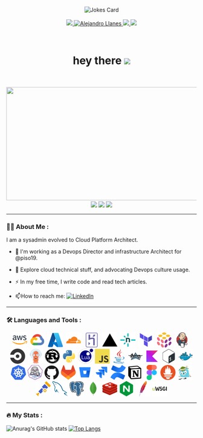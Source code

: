 
<!--
**alejandro-llanes/alejandro-llanes** is a ✨ _special_ ✨ repository because its `README.md` (this file) appears on your GitHub profile.

Here are some ideas to get you started:

- 🔭 I’m currently working on ...
- 🌱 I’m currently learning ...
- 👯 I’m looking to collaborate on ...
- 🤔 I’m looking for help with ...
- 💬 Ask me about ...
- 📫 How to reach me: ...
- 😄 Pronouns: ...
- ⚡ Fun fact: ...
-->
<div id="header" align="center">
  <!---<img src="https://media3.giphy.com/media/v1.Y2lkPTc5MGI3NjExdHVqMHE0Y3RnMzU3YTc1MmR3NXA5MzhkNWEzOGN1dmo3aGR2MDI0diZlcD12MV9pbnRlcm5hbF9naWZfYnlfaWQmY3Q9Zw/DwlFRgKo87zDW/giphy.webp" width="100"/>-->
  <br/>
  <img src="https://readme-jokes.vercel.app/api" alt="Jokes Card" />
</div>

<br/>

<div id="badges" align="center">
  <a href="https://www.linkedin.com/in/alejandro-llanes-senior-sre/">
   <img src="https://img.shields.io/badge/-Hackerrank-00EA64?style=flat&logo=HackerRank&logoColor=white" />
  </a>
  <a href="https://www.hackerrank.com/profile/alejandro_llanes">
    <img src="https://img.shields.io/badge/LinkedIn-blue?style=for-the-badge&logo=linkedin&logoColor=white" alt="Alejandro Llanes"/>
  </a>
  <a href="https://www.upwork.com/freelancers/~012509d598ad2e57b9?mp_source=share">
   <img src="https://img.shields.io/static/v1?style=for-the-badge&message=Upwork&color=222222&logo=Upwork&logoColor=6FDA44&label=">
  </a>
  <a href="https://gitlab.com/alejandro-llanes">
<img src="https://img.shields.io/badge/GitLab-FC6D26?style=flat&logo=gitlab&logoColor=white" />
</a>
  <br/>
  <img src="https://komarev.com/ghpvc/?username=alejandro-llanes&style=flat-square&color=blue" alt=""/>
</div>

<br/>

<h1 align="center">
  hey there
  <img src="https://media.giphy.com/media/hvRJCLFzcasrR4ia7z/giphy.gif" width="30px"/>
</h1>

<br/>
<br/>

<div align="center">
  <Img src="https://i.giphy.com/media/v1.Y2lkPTc5MGI3NjExZG9wYXE0bmsyb25vaWN0cXF2MGUzdGx4a3o0NnV2ejVoZ3VvZzFjNyZlcD12MV9pbnRlcm5hbF9naWZfYnlfaWQmY3Q9Zw/f3iwJFOVOwuy7K6FFw/giphy.gif" width="600" height="300"/>
  <br/>
  <img src="https://img.shields.io/badge/Gentoo-54487A?style=flat&logo=gentoo&logoColor=white">
  <img src="https://img.shields.io/badge/FreeBSD-AB2B28?style=flat&logo=freebsd&logoColor=white">
  <img src="https://img.shields.io/badge/Linux-FCC624?style=flat&logo=linux&logoColor=black">
</div>

---

### :man_technologist: About Me :
I am a sysadmin evolved to Cloud Platform Architect.

- :telescope: I'm working as a Devops Director and infrastructure Architect for @piso19.

- :seedling: Explore cloud technical stuff, and advocating Devops culture usage.

- :zap: In my free time, I write code and read tech articles.

- :mailbox:How to reach me: [![LinkedIn](https://img.shields.io/badge/-Linkedin-blue?style=flat&logo=Linkedin&logoColor=white)](https://www.linkedin.com/in/alejandro-llanes-senior-sre/)

--- 

### :hammer_and_wrench: Languages and Tools :

<div align="center" >
    <img src="https://github.com/devicons/devicon/blob/master/icons/amazonwebservices/amazonwebservices-original-wordmark.svg" title="AWS" alt="AWS" width="40" height="40"/>&nbsp;
    <img src="https://github.com/devicons/devicon/blob/master/icons/googlecloud/googlecloud-original.svg" title="Google Cloud" alt="Google Cloud" width="40" height="40"/>&nbsp;
    <img src="https://github.com/devicons/devicon/blob/master/icons/azure/azure-original.svg" title="Azure" alt="Azure" width="40" height="40"/>&nbsp;
    <img src="https://github.com/devicons/devicon/blob/master/icons/cloudflare/cloudflare-original.svg" title="Cloudflare" alt="Cloudflare" width="40" height="40"/>&nbsp;
    <img src="https://github.com/devicons/devicon/blob/master/icons/heroku/heroku-original.svg" title="Heroku" alt="Heroku" width="40" height="40"/>&nbsp;
    <img src="https://github.com/devicons/devicon/blob/master/icons/vercel/vercel-original.svg" title="Vercel" alt="Vercel" width="40" height="40"/>&nbsp;
    <img src="https://github.com/devicons/devicon/blob/master/icons/netlify/netlify-original.svg" title="Netlify" alt="Netlify" width="40" height="40"/>&nbsp;
    <img src="https://github.com/devicons/devicon/blob/master/icons/terraform/terraform-original.svg" title="Terraform" alt="Terraform" width="40" height="40"/>&nbsp;
    <img src="https://github.com/devicons/devicon/blob/master/icons/pulumi/pulumi-original.svg" title="Pulumi" alt="Terraform" width="40" height="40"/>&nbsp;
    <img src="https://github.com/devicons/devicon/blob/master/icons/jenkins/jenkins-original.svg" title="Jenkins" alt="Jenkins" width="40" height="40"/>&nbsp;
    <img src="https://github.com/devicons/devicon/blob/master/icons/circleci/circleci-plain.svg" title="CircleCi" alt="CircleCi" width="40" height="40"/>&nbsp;
    <img src="https://github.com/devicons/devicon/blob/master/icons/argocd/argocd-original.svg" title="Argo" alt="Argo" width="40" height="40"/>
    <img src="https://github.com/devicons/devicon/blob/master/icons/rust/rust-original.svg" title="Rust" alt="Rust" width="40" height="40"/>
    <img src="https://github.com/devicons/devicon/blob/master/icons/python/python-original.svg" title="Python" alt="Python" width="40" height="40"/>
    <img src="https://github.com/devicons/devicon/blob/master/icons/lua/lua-original.svg" title="Lua" alt="Lua" width="40" height="40"/>
    <img src="https://github.com/devicons/devicon/blob/master/icons/javascript/javascript-original.svg" title="Js" alt="Js" width="40" height="40"/>
    <img src="https://github.com/devicons/devicon/blob/master/icons/java/java-original.svg" title="Jvm" alt="Jvm" width="40" height="40"/>
    <img src="https://github.com/devicons/devicon/blob/master/icons/groovy/groovy-original.svg" title="Groovy" alt="Groovy" width="40" height="40"/>
    <img src="https://github.com/devicons/devicon/blob/master/icons/kotlin/kotlin-original.svg" title="Kotlin" alt="Kotlin" width="40" height="40"/>
    <img src="https://github.com/devicons/devicon/blob/master/icons/bash/bash-original.svg" title="Bash" alt="Bash" width="40" height="40"/>
    <img src="https://github.com/devicons/devicon/blob/master/icons/docker/docker-original.svg" title="Docker" alt="Docker" width="40" height="40"/>
    <img src="https://github.com/devicons/devicon/blob/master/icons/kubernetes/kubernetes-original.svg" title="K8S" alt="K8S" width="40" height="40"/>
    <img src="https://github.com/devicons/devicon/blob/master/icons/podman/podman-original.svg" title="Podman" alt="Podman" width="40" height="40"/>
    <img src="https://github.com/devicons/devicon/blob/master/icons/github/github-original.svg" title="Github" alt="Github" width="40" height="40"/>
    <img src="https://github.com/devicons/devicon/blob/master/icons/gitlab/gitlab-original.svg" title="Gitlab" alt="Gitlab" width="40" height="40"/>
    <img src="https://github.com/devicons/devicon/blob/master/icons/bitbucket/bitbucket-original.svg" title="Bitbucket" alt="Bitbucket" width="40" height="40"/>
    <img src="https://github.com/devicons/devicon/blob/master/icons/jira/jira-original.svg" title="Jira" alt="Jira" width="40" height="40"/>
    <img src="https://github.com/devicons/devicon/blob/master/icons/confluence/confluence-original.svg" title="Confluence" alt="Confluence" width="40" height="40"/>
    <img src="https://github.com/devicons/devicon/blob/master/icons/notion/notion-original.svg" title="Notion" alt="Notion" width="40" height="40"/>
    <img src="https://github.com/devicons/devicon/blob/master/icons/figma/figma-original.svg" title="Figma" alt="Figma" width="40" height="40"/>
    <img src="https://github.com/devicons/devicon/blob/master/icons/prometheus/prometheus-original.svg" title="Prometheus" alt="Prometheus" width="40" height="40"/>
    <img src="https://github.com/devicons/devicon/blob/master/icons/jaegertracing/jaegertracing-original.svg" title="Jaeger" alt="Jaeger" width="40" height="40"/>
    <img src="https://github.com/devicons/devicon/blob/master/icons/opentelemetry/opentelemetry-original.svg" title="Open Telemetry" alt="Open Telemetry" width="40" height="40"/>
    <img src="https://github.com/devicons/devicon/blob/master/icons/mysql/mysql-original.svg" title="MySql" alt="MySql" width="40" height="40"/>
    <img src="https://github.com/devicons/devicon/blob/master/icons/postgresql/postgresql-original.svg" title="Postgres" alt="Postgres" width="40" height="40"/>
    <img src="https://github.com/devicons/devicon/blob/master/icons/mongodb/mongodb-original.svg" title="MongoDB" alt="MongoDB" width="40" height="40"/>
    <img src="https://github.com/devicons/devicon/blob/master/icons/redis/redis-original.svg" title="Redis" alt="Redis" width="40" height="40"/>
    <img src="https://github.com/devicons/devicon/blob/master/icons/nginx/nginx-original.svg" title="Nginx" alt="Nginx" width="40" height="40"/>
    <img src="https://github.com/devicons/devicon/blob/master/icons/apache/apache-original.svg" title="Apache" alt="Apache" width="40" height="40"/>
    <img src="https://github.com/devicons/devicon/blob/master/icons/uwsgi/uwsgi-original.svg" title="uWsgi" alt="uWsgi" width="40" height="40"/>
</div>

---

### :fire: My Stats :
<!--[![GitHub Streak](http://github-readme-streak-stats.herokuapp.com?user=alejandro-llanes&theme=tokyonight&hide_border=true)](https://git.io/streak-stats)
[![GitHub Streak](http://streak-stats.demolab.com?user=alejandro-llanes&theme=tokyonight&hide_border=true)](https://git.io/streak-stats)-->
![Anurag's GitHub stats](https://github-readme-stats.vercel.app/api?username=alejandro-llanes&theme=synthwave&show_icons=true)
[![Top Langs](https://github-readme-stats.vercel.app/api/top-langs/?username=alejandro-llanes&layout=compact&theme=synthwave)](https://github.com/anuraghazra/github-readme-stats)
